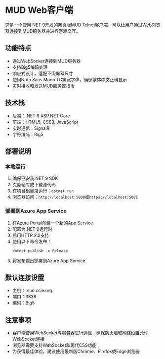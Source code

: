 # MUD Web客户端

这是一个使用.NET 9开发的网页版MUD Telnet客户端，可以让用户通过Web浏览器连接到MUD服务器并进行游戏交互。

## 功能特点

- 通过WebSocket连接到MUD服务器
- 支持Big5编码处理
- 响应式设计，适配不同屏幕尺寸
- 使用Noto Sans Mono TC等宽字体，确保繁体中文正确显示
- 实时接收和发送MUD服务器指令

## 技术栈

- 后端：.NET 9 ASP.NET Core
- 前端：HTML5, CSS3, JavaScript
- 实时通信：SignalR
- 字符编码：Big5

## 部署说明

### 本地运行

1. 确保已安装.NET 9 SDK
2. 克隆仓库或下载源代码
3. 在项目根目录运行：`dotnet run`
4. 浏览器访问：`http://localhost:5000`或`https://localhost:5001`

### 部署到Azure App Service

1. 在Azure Portal创建一个新的App Service
2. 配置为.NET 9运行时
3. 启用HTTP 2.0支持
4. 使用以下命令发布：
   ```
   dotnet publish -c Release
   ```
5. 将发布输出部署到Azure App Service

## 默认连接设置

- 主机：mud.csie.org
- 端口：3838
- 编码：Big5

## 注意事项

- 客户端使用WebSocket与服务器进行通信，确保防火墙和网络设置允许WebSocket连接
- 浏览器需要支持WebSocket和现代CSS功能
- 为获得最佳体验，建议使用最新版Chrome、Firefox或Edge浏览器 